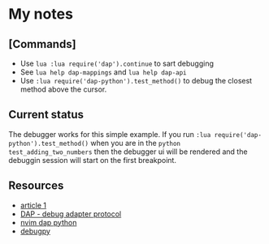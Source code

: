 # My notes

## **[Commands]**
* Use ```lua :lua require('dap').continue``` to sart debugging
* See ```lua help dap-mappings``` and  ```lua help dap-api```
* Use ```:lua require('dap-python').test_method()``` to debug the closest method above
  the cursor.

## Current status
The debugger works for this simple example. If you run ```:lua require('dap-python').test_method()```
when you are in the ```python test_adding_two_numbers``` then the debugger ui will be rendered and 
the debuggin session will start on the first breakpoint. 


## Resources
* [article 1](https://alpha2phi.medium.com/neovim-lsp-and-dap-using-lua-3fb24610ac9f)
* [DAP - debug adapter protocol](https://github.com/mfussenegger/nvim-dap)
* [nvim dap python](https://github.com/mfussenegger/nvim-dap-python)
* [debugpy](https://github.com/mfussenegger/nvim-dap-python)

